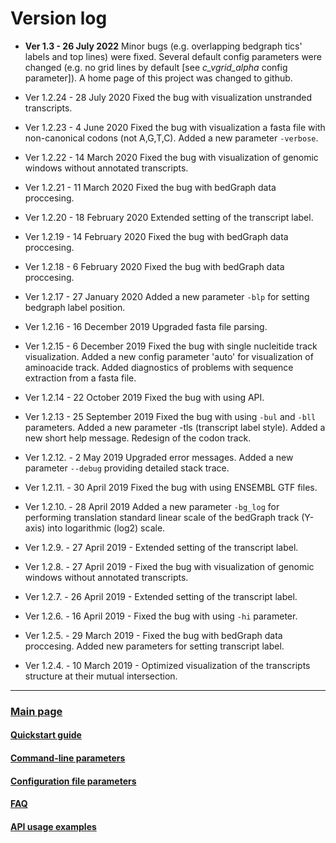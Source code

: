 # Version log

* **Ver 1.3 - 26 July 2022** Minor bugs (e.g. overlapping bedgraph tics' labels and top lines) were fixed. Several default config parameters were changed (e.g. no grid lines by default [see *c_vgrid_alpha* config parameter]). A home page of this project was changed to github.  

* Ver 1.2.24 - 28 July 2020 Fixed the bug with visualization unstranded  transcripts.

* Ver 1.2.23 - 4 June 2020 Fixed the bug with visualization a fasta file with non-canonical codons (not A,G,T,C). Added a new parameter `-verbose`.

* Ver 1.2.22 - 14 March 2020 Fixed the bug with visualization of genomic windows without annotated transcripts.

* Ver 1.2.21 - 11 March 2020  Fixed the bug with bedGraph data proccesing.

* Ver 1.2.20 - 18 February 2020 Extended setting of the transcript label.

* Ver 1.2.19 - 14 February 2020 Fixed the bug with bedGraph data proccesing.

* Ver 1.2.18 - 6 February 2020 Fixed the bug with bedGraph data proccesing.

* Ver 1.2.17 - 27 January 2020 Added a new parameter `-blp` for setting bedgraph label position.

* Ver 1.2.16 - 16 December 2019 Upgraded fasta file parsing.

* Ver 1.2.15 - 6 December 2019 Fixed the bug with single nucleitide track visualization. Added a new config parameter 'auto' for visualization of aminoacide track. Added diagnostics of problems with sequence extraction from a fasta file.

* Ver 1.2.14 - 22 October 2019 Fixed the bug with using API.

* Ver 1.2.13 - 25 September 2019 Fixed the bug with using `-bul` and `-bll` parameters. Added a new parameter -tls (transcript label style). Added a new short help message. Redesign of the codon track.

* Ver 1.2.12. - 2 May 2019 Upgraded error messages. Added a new parameter `--debug` providing detailed stack trace.

* Ver 1.2.11. - 30 April 2019 Fixed the bug with using ENSEMBL GTF files.

* Ver 1.2.10. - 28 April 2019 Added a new parameter `-bg_log` for performing translation standard linear scale of the bedGraph track (Y-axis) into logarithmic (log2) scale.

* Ver 1.2.9. - 27 April 2019 - Extended setting of the transcript label.

* Ver 1.2.8. - 27 April 2019 - Fixed the bug with visualization of genomic windows without annotated transcripts.

* Ver 1.2.7. - 26 April 2019 - Extended setting of the transcript label.

* Ver 1.2.6. - 16 April 2019 - Fixed the bug with using `-hi` parameter.

* Ver 1.2.5. - 29 March 2019 - Fixed the bug with bedGraph data proccesing. Added new parameters for setting transcript label.

* Ver 1.2.4. - 10 March 2019 - Optimized visualization of the transcripts structure at their mutual intersection.




---
### [Main page](https://github.com/art-egorov/svist4get)


#### [Quickstart guide](./QSGUIDE.md)

#### [Command-line parameters](./PARAMETERS.md)

#### [Configuration file parameters](./CONFIG.md)

#### [FAQ](./FAQ.md)

#### [API usage examples](./API.md)


